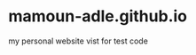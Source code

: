 # mamoun-adle.github.io
my personal website
<a herf="https://www.w3schools.com/html/tryit.asp?filename=tryhtml_attributes_link"> vist for test code  </a>
